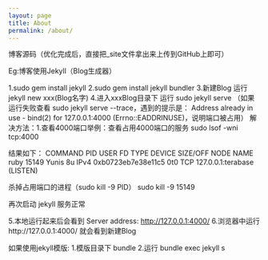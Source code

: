 ```yaml
---
layout: page
title: About
permalink: /about/
---
```


博客源码（优化完成后，直接把_site文件拿出来上传到GitHub上即可）


Eg:博客使用Jekyll（Blog生成器）

1.sudo gem install jekyll 2.sudo gem install jekyll bundler 3.新建Blog 运行jekyll new xxx(Blog名字) 4.进入xxxBlog目录下 运行 sudo jekyll serve （如果运行失败查看 sudo jekyll serve --trace，遇到的提示是： Address already in use - bind(2) for 127.0.0.1:4000 (Errno::EADDRINUSE)，说明端口被占用） 解决方法：1.查看4000端口举例：查看占用4000端口的服务 sudo lsof -wni tcp:4000

结果如下： COMMAND PID USER FD TYPE DEVICE SIZE/OFF NODE NAME ruby 15149 Yunis 8u IPv4 0xb0723eb7e38e11c5 0t0 TCP 127.0.0.1:terabase (LISTEN)

杀掉占用端口的进程（sudo kill -9 PID） sudo kill -9 15149

再次启动 jekyll 服务正常

5.本地运行起来后会看到 Server address: http://127.0.0.1:4000/ 6.浏览器中运行http://127.0.0.1:4000/ 就会看到新建Blog

如果使用jekyll模版:
1.模版目录下 bundle
2.运行 bundle exec jekyll s

